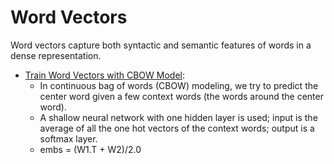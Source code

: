 # Word Vectors

Word vectors capture both syntactic and semantic features of words in a dense representation.

* [Train Word Vectors with CBOW Model](https://github.com/msfchen/machine_learning/tree/master/wordvector/cbow): 
  - In continuous bag of words (CBOW) modeling, we try to predict the center word given a few context words (the words around the center word).
  - A shallow neural network with one hidden layer is used; input is the average of all the one hot vectors of the context words; output is a softmax layer.
  - embs = (W1.T + W2)/2.0

